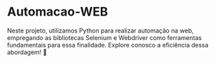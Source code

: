 # Automacao-WEB
Neste projeto, utilizamos Python para realizar automação na web, empregando as bibliotecas Selenium e Webdriver como ferramentas fundamentais para essa finalidade. Explore conosco a eficiência dessa abordagem! 🚀
